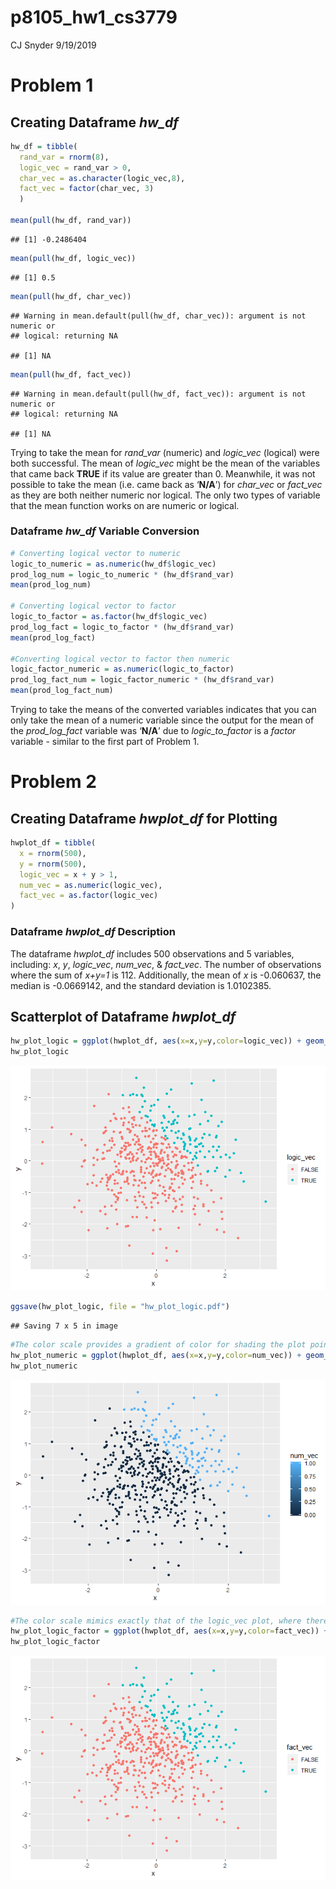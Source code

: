 p8105\_hw1\_cs3779
================
CJ Snyder
9/19/2019

# Problem 1

## Creating Dataframe *hw\_df*

``` r
hw_df = tibble(
  rand_var = rnorm(8),
  logic_vec = rand_var > 0,
  char_vec = as.character(logic_vec,8),
  fact_vec = factor(char_vec, 3)
  )

mean(pull(hw_df, rand_var))
```

    ## [1] -0.2486404

``` r
mean(pull(hw_df, logic_vec))
```

    ## [1] 0.5

``` r
mean(pull(hw_df, char_vec))
```

    ## Warning in mean.default(pull(hw_df, char_vec)): argument is not numeric or
    ## logical: returning NA

    ## [1] NA

``` r
mean(pull(hw_df, fact_vec))
```

    ## Warning in mean.default(pull(hw_df, fact_vec)): argument is not numeric or
    ## logical: returning NA

    ## [1] NA

Trying to take the mean for *rand\_var* (numeric) and *logic\_vec*
(logical) were both successful. The mean of *logic\_vec* might be the
mean of the variables that came back **TRUE** if its value are greater
than 0. Meanwhile, it was not possible to take the mean (i.e. came back
as ‘**N/A**’) for *char\_vec* or *fact\_vec* as they are both neither
numeric nor logical. The only two types of variable that the mean
function works on are numeric or logical.

### Dataframe *hw\_df* Variable Conversion

``` r
# Converting logical vector to numeric
logic_to_numeric = as.numeric(hw_df$logic_vec)
prod_log_num = logic_to_numeric * (hw_df$rand_var)
mean(prod_log_num)

# Converting logical vector to factor
logic_to_factor = as.factor(hw_df$logic_vec)
prod_log_fact = logic_to_factor * (hw_df$rand_var)
mean(prod_log_fact)

#Converting logical vector to factor then numeric
logic_factor_numeric = as.numeric(logic_to_factor)
prod_log_fact_num = logic_factor_numeric * (hw_df$rand_var)
mean(prod_log_fact_num)
```

Trying to take the means of the converted variables indicates that you
can only take the mean of a numeric variable since the output for the
mean of the *prod\_log\_fact* variable was ‘**N/A**’ due to
*logic\_to\_factor* is a *factor* variable - similar to the first part
of Problem 1.

# Problem 2

## Creating Dataframe *hwplot\_df* for Plotting

``` r
hwplot_df = tibble(
  x = rnorm(500),
  y = rnorm(500),
  logic_vec = x + y > 1,
  num_vec = as.numeric(logic_vec),
  fact_vec = as.factor(logic_vec)
)
```

### Dataframe *hwplot\_df* Description

The dataframe *hwplot\_df* includes 500 observations and 5 variables,
including: *x*, *y*, *logic\_vec*, *num\_vec*, & *fact\_vec*. The number
of observations where the sum of *x+y=1* is 112. Additionally, the mean
of *x* is -0.060637, the median is -0.0669142, and the standard
deviation is
1.0102385.

## Scatterplot of Dataframe *hwplot\_df*

``` r
hw_plot_logic = ggplot(hwplot_df, aes(x=x,y=y,color=logic_vec)) + geom_point()
hw_plot_logic
```

![](p8105_hw1_cs3779_files/figure-gfm/unnamed-chunk-4-1.png)<!-- -->

``` r
ggsave(hw_plot_logic, file = "hw_plot_logic.pdf")
```

    ## Saving 7 x 5 in image

``` r
#The color scale provides a gradient of color for shading the plot points. However, since this numeric variable is transforming a logical variable, the only two possible values are 0 or 1. This causes the points to be colored in a similar fashion as the logical plot - two distinct groupings of points (those whos sums are <1 and those whos sums are >1).
hw_plot_numeric = ggplot(hwplot_df, aes(x=x,y=y,color=num_vec)) + geom_point()
hw_plot_numeric
```

![](p8105_hw1_cs3779_files/figure-gfm/unnamed-chunk-4-2.png)<!-- -->

``` r
#The color scale mimics exactly that of the logic_vec plot, where there are two distinct groupings of points (those whos sums are <1 and those whos sums are >1).
hw_plot_logic_factor = ggplot(hwplot_df, aes(x=x,y=y,color=fact_vec)) + geom_point()
hw_plot_logic_factor
```

![](p8105_hw1_cs3779_files/figure-gfm/unnamed-chunk-4-3.png)<!-- -->
